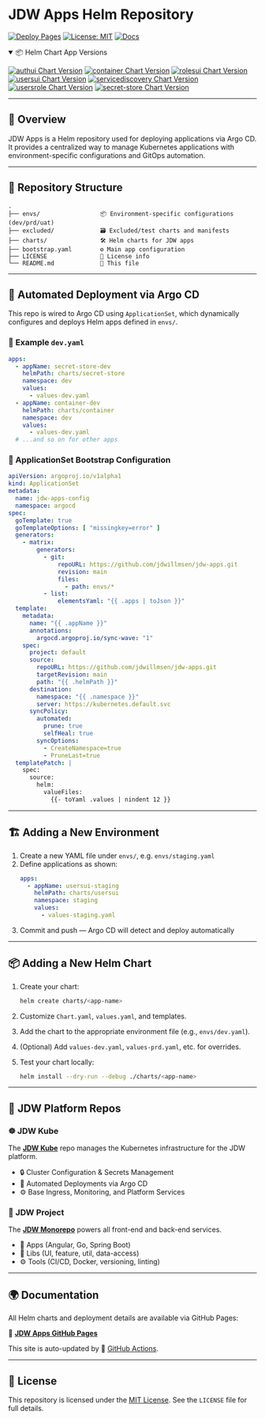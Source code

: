 # JDW Apps Helm Repository

[![Deploy Pages](https://github.com/jdwillmsen/jdw-apps/actions/workflows/release.yaml/badge.svg)](https://github.com/jdwillmsen/jdw-apps/actions/workflows/release.yaml)
[![License: MIT](https://img.shields.io/badge/License-MIT-yellow.svg)](https://opensource.org/licenses/MIT)
[![Docs](https://img.shields.io/badge/docs-github--pages-blue)](https://jdwillmsen.github.io/jdw-apps/)

<details open>
<summary>📦 Helm Chart App Versions</summary>

[![authui Chart Version](https://img.shields.io/badge/dynamic/yaml?url=https%3A%2F%2Fraw.githubusercontent.com%2Fjdwillmsen%2Fjdw-apps%2Frefs%2Fheads%2Fmain%2Fcharts%2Fauthui%2FChart.yaml&query=%24.appVersion&prefix=v&label=authui)](https://github.com/jdwillmsen/jdw-apps/blob/main/charts/authui/Chart.yaml)
[![container Chart Version](https://img.shields.io/badge/dynamic/yaml?url=https%3A%2F%2Fraw.githubusercontent.com%2Fjdwillmsen%2Fjdw-apps%2Frefs%2Fheads%2Fmain%2Fcharts%2Fcontainer%2FChart.yaml&query=%24.appVersion&prefix=v&label=container)](https://github.com/jdwillmsen/jdw-apps/blob/main/charts/container/Chart.yaml)
[![rolesui Chart Version](https://img.shields.io/badge/dynamic/yaml?url=https%3A%2F%2Fraw.githubusercontent.com%2Fjdwillmsen%2Fjdw-apps%2Frefs%2Fheads%2Fmain%2Fcharts%2Frolesui%2FChart.yaml&query=%24.appVersion&prefix=v&label=rolesui)](https://github.com/jdwillmsen/jdw-apps/blob/main/charts/rolesui/Chart.yaml)
[![usersui Chart Version](https://img.shields.io/badge/dynamic/yaml?url=https%3A%2F%2Fraw.githubusercontent.com%2Fjdwillmsen%2Fjdw-apps%2Frefs%2Fheads%2Fmain%2Fcharts%2Fusersui%2FChart.yaml&query=%24.appVersion&prefix=v&label=usersui)](https://github.com/jdwillmsen/jdw-apps/blob/main/charts/usersui/Chart.yaml)
[![servicediscovery Chart Version](https://img.shields.io/badge/dynamic/yaml?url=https%3A%2F%2Fraw.githubusercontent.com%2Fjdwillmsen%2Fjdw-apps%2Frefs%2Fheads%2Fmain%2Fcharts%2Fservicediscovery%2FChart.yaml&query=%24.appVersion&prefix=v&label=servicediscovery)](https://github.com/jdwillmsen/jdw-apps/blob/main/charts/servicediscovery/Chart.yaml)
[![usersrole Chart Version](https://img.shields.io/badge/dynamic/yaml?url=https%3A%2F%2Fraw.githubusercontent.com%2Fjdwillmsen%2Fjdw-apps%2Frefs%2Fheads%2Fmain%2Fcharts%2Fusersrole%2FChart.yaml&query=%24.appVersion&prefix=v&label=usersrole)](https://github.com/jdwillmsen/jdw-apps/blob/main/charts/usersrole/Chart.yaml)
[![secret-store Chart Version](https://img.shields.io/badge/dynamic/yaml?url=https%3A%2F%2Fraw.githubusercontent.com%2Fjdwillmsen%2Fjdw-apps%2Frefs%2Fheads%2Fmain%2Fcharts%2Fsecret-store%2FChart.yaml&query=%24.appVersion&prefix=v&label=secret-store)](https://github.com/jdwillmsen/jdw-apps/blob/main/charts/secret-store/Chart.yaml)

</details>

---

## 🧭 Overview

JDW Apps is a Helm repository used for deploying applications via Argo CD. It provides a centralized way to manage
Kubernetes applications with environment-specific configurations and GitOps automation.

---

## 📁 Repository Structure

```text
.
├── envs/                 📦 Environment-specific configurations (dev/prd/uat)
├── excluded/             🗃️ Excluded/test charts and manifests
├── charts/               🛠️ Helm charts for JDW apps
├── bootstrap.yaml        ⚙️ Main app configuration
├── LICENSE               📄 License info
└── README.md             📝 This file
```

---

## 🚀 Automated Deployment via Argo CD

This repo is wired to Argo CD using `ApplicationSet`, which dynamically configures and deploys Helm apps defined in
`envs/`.

### 🧾 Example `dev.yaml`

```yaml
apps:
  - appName: secret-store-dev
    helmPath: charts/secret-store
    namespace: dev
    values:
      - values-dev.yaml
  - appName: container-dev
    helmPath: charts/container
    namespace: dev
    values:
      - values-dev.yaml
  # ...and so on for other apps
```

### 🔧 ApplicationSet Bootstrap Configuration

```yaml
apiVersion: argoproj.io/v1alpha1
kind: ApplicationSet
metadata:
  name: jdw-apps-config
  namespace: argocd
spec:
  goTemplate: true
  goTemplateOptions: [ "missingkey=error" ]
  generators:
    - matrix:
        generators:
          - git:
              repoURL: https://github.com/jdwillmsen/jdw-apps.git
              revision: main
              files:
                - path: envs/*
          - list:
              elementsYaml: "{{ .apps | toJson }}"
  template:
    metadata:
      name: "{{ .appName }}"
      annotations:
        argocd.argoproj.io/sync-wave: "1"
    spec:
      project: default
      source:
        repoURL: https://github.com/jdwillmsen/jdw-apps.git
        targetRevision: main
        path: "{{ .helmPath }}"
      destination:
        namespace: "{{ .namespace }}"
        server: https://kubernetes.default.svc
      syncPolicy:
        automated:
          prune: true
          selfHeal: true
        syncOptions:
          - CreateNamespace=true
          - PruneLast=true
  templatePatch: |
    spec:
      source:
        helm:
          valueFiles:
            {{- toYaml .values | nindent 12 }}
```

---

## 🏗️ Adding a New Environment

1. Create a new YAML file under `envs/`, e.g. `envs/staging.yaml`
2. Define applications as shown:
   ```yaml
   apps:
     - appName: usersui-staging
       helmPath: charts/usersui
       namespace: staging
       values:
         - values-staging.yaml
   ```
3. Commit and push — Argo CD will detect and deploy automatically

---

## 📦 Adding a New Helm Chart

1. Create your chart:

   ```bash
   helm create charts/<app-name>
   ```

2. Customize `Chart.yaml`, `values.yaml`, and templates.
3. Add the chart to the appropriate environment file (e.g., `envs/dev.yaml`).
4. (Optional) Add `values-dev.yaml`, `values-prd.yaml`, etc. for overrides.
5. Test your chart locally:

   ```bash
   helm install --dry-run --debug ./charts/<app-name>
   ```

---

## 🧱 JDW Platform Repos

### ☸️ JDW Kube

The [**JDW Kube**](https://github.com/jdwillmsen/jdw-kube) repo manages the Kubernetes infrastructure for the JDW
platform.

- 🔒 Cluster Configuration & Secrets Management
- 🔁 Automated Deployments via Argo CD
- ⚙️ Base Ingress, Monitoring, and Platform Services

### 🧩 JDW Project

The [**JDW Monorepo**](https://github.com/jdwillmsen/jdw) powers all front-end and back-end services.

- 🧱 Apps (Angular, Go, Spring Boot)
- 🧬 Libs (UI, feature, util, data-access)
- ⚙️ Tools (CI/CD, Docker, versioning, linting)

---

## 🌍 Documentation

All Helm charts and deployment details are available via GitHub Pages:

🔗 [**JDW Apps GitHub Pages**](https://jdwillmsen.github.io/jdw-apps/)

This site is auto-updated by 🚀 [GitHub Actions](https://github.com/jdwillmsen/jdw-apps/actions/workflows/release.yaml).

---

## 📄 License

This repository is licensed under the [MIT License](https://opensource.org/licenses/MIT). See the `LICENSE` file for
full details.